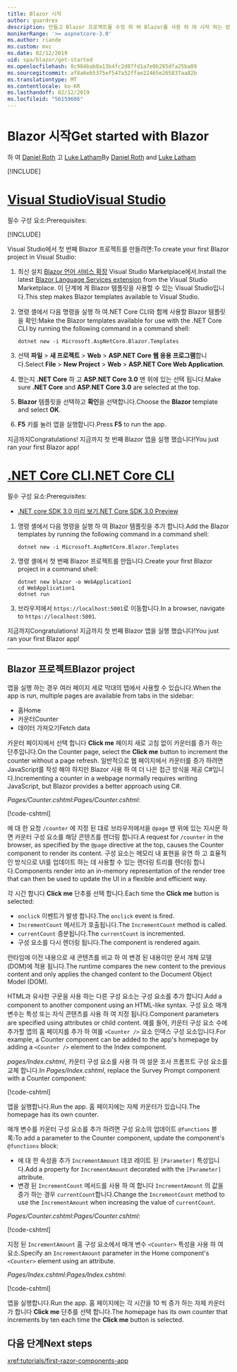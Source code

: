 ```yaml
---
title: Blazor 시작
author: guardrex
description: 만들고 Blazor 프로젝트를 수정 하 여 Blazor를 사용 하 여 시작 하는 방법에 알아봅니다.
monikerRange: '>= aspnetcore-3.0'
ms.author: riande
ms.custom: mvc
ms.date: 02/12/2019
uid: spa/blazor/get-started
ms.openlocfilehash: 8c984bab8a13b4fc2d87fd1a7e0b285dfa25ba09
ms.sourcegitcommit: af8a6eb5375ef547a52ffae22465e265837aa82b
ms.translationtype: MT
ms.contentlocale: ko-KR
ms.lasthandoff: 02/12/2019
ms.locfileid: "56159606"
---
```

# <a name="get-started-with-blazor"></a><span data-ttu-id="950d0-103">Blazor 시작</span><span class="sxs-lookup"><span data-stu-id="950d0-103">Get started with Blazor</span></span>

<span data-ttu-id="950d0-104">하 여 [Daniel Roth](https://github.com/danroth27) 고 [Luke Latham](https://github.com/guardrex)</span><span class="sxs-lookup"><span data-stu-id="950d0-104">By [Daniel Roth](https://github.com/danroth27) and [Luke Latham](https://github.com/guardrex)</span></span>

[!INCLUDE[](~/includes/razor-components-preview-notice.md)]

# <a name="visual-studiotabvisual-studio"></a>[<span data-ttu-id="950d0-105">Visual Studio</span><span class="sxs-lookup"><span data-stu-id="950d0-105">Visual Studio</span></span>](#tab/visual-studio)

<span data-ttu-id="950d0-106">필수 구성 요소:</span><span class="sxs-lookup"><span data-stu-id="950d0-106">Prerequisites:</span></span>

[!INCLUDE[](~/includes/net-core-prereqs-vs-3.0.md)]

<span data-ttu-id="950d0-107">Visual Studio에서 첫 번째 Blazor 프로젝트를 만들려면:</span><span class="sxs-lookup"><span data-stu-id="950d0-107">To create your first Blazor project in Visual Studio:</span></span>

1. <span data-ttu-id="950d0-108">최신 설치 [Blazor 언어 서비스 확장](https://go.microsoft.com/fwlink/?linkid=870389) Visual Studio Marketplace에서.</span><span class="sxs-lookup"><span data-stu-id="950d0-108">Install the latest [Blazor Language Services extension](https://go.microsoft.com/fwlink/?linkid=870389) from the Visual Studio Marketplace.</span></span> <span data-ttu-id="950d0-109">이 단계에 게 Blazor 템플릿을 사용할 수 있는 Visual Studio입니다.</span><span class="sxs-lookup"><span data-stu-id="950d0-109">This step makes Blazor templates available to Visual Studio.</span></span>
1. <span data-ttu-id="950d0-110">명령 셸에서 다음 명령을 실행 하 여.NET Core CLI와 함께 사용할 Blazor 템플릿을 확인:</span><span class="sxs-lookup"><span data-stu-id="950d0-110">Make the Blazor templates available for use with the .NET Core CLI by running the following command in a command shell:</span></span>

   ```console
   dotnet new -i Microsoft.AspNetCore.Blazor.Templates
   ```

1. <span data-ttu-id="950d0-111">선택 **파일** > **새 프로젝트** > **Web** > **ASP.NET Core 웹 응용 프로그램**합니다.</span><span class="sxs-lookup"><span data-stu-id="950d0-111">Select **File** > **New Project** > **Web** > **ASP.NET Core Web Application**.</span></span>
1. <span data-ttu-id="950d0-112">했는지 **.NET Core** 하 고 **ASP.NET Core 3.0** 맨 위에 있는 선택 됩니다.</span><span class="sxs-lookup"><span data-stu-id="950d0-112">Make sure **.NET Core** and **ASP.NET Core 3.0** are selected at the top.</span></span>
1. <span data-ttu-id="950d0-113">**Blazor** 템플릿을 선택하고 **확인**을 선택합니다.</span><span class="sxs-lookup"><span data-stu-id="950d0-113">Choose the **Blazor** template and select **OK**.</span></span>
1. <span data-ttu-id="950d0-114">**F5** 키를 눌러 앱을 실행합니다.</span><span class="sxs-lookup"><span data-stu-id="950d0-114">Press **F5** to run the app.</span></span>

<span data-ttu-id="950d0-115">지금까지</span><span class="sxs-lookup"><span data-stu-id="950d0-115">Congratulations!</span></span> <span data-ttu-id="950d0-116">지금까지 첫 번째 Blazor 앱을 실행 했습니다!</span><span class="sxs-lookup"><span data-stu-id="950d0-116">You just ran your first Blazor app!</span></span>

<!--

# [Visual Studio Code](#tab/visual-studio-code)

Prerequisites:

[!INCLUDE[](~/includes/net-core-prereqs-vsc-3.0.md)]

To create your first Blazor project in Visual Studio Code:

1. Execute the following command in a command shell:

   ```console
   dotnet new blazor -o WebApplication1
   ```

1. Open the *WebApplication1* folder in Visual Studio Code.

1. Visual Studio code offers to create assets to build and debug the app, which includes the *tasks.json* and *launch.json* files. Select **Yes** to add the assets.

1. Execute the app using the Visual Studio Code debugger.

1. In a browser, navigate to `https://localhost:5001`.

Congratulations! You just ran your first Blazor app!

# [Visual Studio for Mac](#tab/visual-studio-mac)

.NET Core 3.0 will be supported with Visual Studio for Mac version 8.0 or later. Visual Studio for Mac version 8.0 Preview isn't available at this time.

Use the [.NET Core CLI version of this topic](xref:razor-components/get-started?tabs=netcore-cli) on macOS.

[!INCLUDE[](~/includes/net-core-prereqs-mac-3.0.md)]

To create your first project Blazor project in Visual Studio for Mac:

1. Select **File** > **New Solution** or **New Project**.
1. In the sidebar, select **.NET Core** > **App**.
1. Select **Blazor** and select **Next**.
1. The **Target Framework** defaults to **.NET Core 3.0**. Select **Next**.
1. In the **Project Name** field, enter `WebApplication1`. Select **Create**.
1. Select **Run** > **Run Without Debugging** to run the app *without the debugger*. Running with the debugger isn't supported at this time.

Congratulations! You just ran your first Blazor app!
-->

# <a name="net-core-clitabnetcore-cli"></a>[<span data-ttu-id="950d0-117">.NET Core CLI</span><span class="sxs-lookup"><span data-stu-id="950d0-117">.NET Core CLI</span></span>](#tab/netcore-cli/)

<span data-ttu-id="950d0-118">필수 구성 요소:</span><span class="sxs-lookup"><span data-stu-id="950d0-118">Prerequisites:</span></span>

* [<span data-ttu-id="950d0-119">.NET core SDK 3.0 미리 보기</span><span class="sxs-lookup"><span data-stu-id="950d0-119">.NET Core SDK 3.0 Preview</span></span>](https://dotnet.microsoft.com/download/dotnet-core/3.0)

1. <span data-ttu-id="950d0-120">명령 셸에서 다음 명령을 실행 하 여 Blazor 템플릿을 추가 합니다.</span><span class="sxs-lookup"><span data-stu-id="950d0-120">Add the Blazor templates by running the following command in a command shell:</span></span>

   ```console
   dotnet new -i Microsoft.AspNetCore.Blazor.Templates
   ```

1. <span data-ttu-id="950d0-121">명령 셸에서 첫 번째 Blazor 프로젝트를 만듭니다.</span><span class="sxs-lookup"><span data-stu-id="950d0-121">Create your first Blazor project in a command shell:</span></span>

   ```console
   dotnet new blazor -o WebApplication1
   cd WebApplication1
   dotnet run
   ```

1. <span data-ttu-id="950d0-122">브라우저에서 `https://localhost:5001`로 이동합니다.</span><span class="sxs-lookup"><span data-stu-id="950d0-122">In a browser, navigate to `https://localhost:5001`.</span></span>

<span data-ttu-id="950d0-123">지금까지</span><span class="sxs-lookup"><span data-stu-id="950d0-123">Congratulations!</span></span> <span data-ttu-id="950d0-124">지금까지 첫 번째 Blazor 앱을 실행 했습니다!</span><span class="sxs-lookup"><span data-stu-id="950d0-124">You just ran your first Blazor app!</span></span>

---

## <a name="blazor-project"></a><span data-ttu-id="950d0-125">Blazor 프로젝트</span><span class="sxs-lookup"><span data-stu-id="950d0-125">Blazor project</span></span>

<span data-ttu-id="950d0-126">앱을 실행 하는 경우 여러 페이지 세로 막대의 탭에서 사용할 수 있습니다.</span><span class="sxs-lookup"><span data-stu-id="950d0-126">When the app is run, multiple pages are available from tabs in the sidebar:</span></span>

* <span data-ttu-id="950d0-127">홈</span><span class="sxs-lookup"><span data-stu-id="950d0-127">Home</span></span>
* <span data-ttu-id="950d0-128">카운터</span><span class="sxs-lookup"><span data-stu-id="950d0-128">Counter</span></span>
* <span data-ttu-id="950d0-129">데이터 가져오기</span><span class="sxs-lookup"><span data-stu-id="950d0-129">Fetch data</span></span>

<span data-ttu-id="950d0-130">카운터 페이지에서 선택 합니다 **Click me** 페이지 새로 고침 없이 카운터를 증가 하는 단추입니다.</span><span class="sxs-lookup"><span data-stu-id="950d0-130">On the Counter page, select the **Click me** button to increment the counter without a page refresh.</span></span> <span data-ttu-id="950d0-131">일반적으로 웹 페이지에서 카운터를 증가 하려면 JavaScript를 작성 해야 하지만 Blazor 사용 하 여 더 나은 접근 방식을 제공 C#입니다.</span><span class="sxs-lookup"><span data-stu-id="950d0-131">Incrementing a counter in a webpage normally requires writing JavaScript, but Blazor provides a better approach using C#.</span></span>

<span data-ttu-id="950d0-132">*Pages/Counter.cshtml*:</span><span class="sxs-lookup"><span data-stu-id="950d0-132">*Pages/Counter.cshtml*:</span></span>

[!code-cshtml[](get-started/samples_snapshot/3.x/Counter1.cshtml)]

<span data-ttu-id="950d0-133">에 대 한 요청 `/counter` 에 지정 된 대로 브라우저에서을 `@page` 맨 위에 있는 지시문 하면 카운터 구성 요소를 해당 콘텐츠를 렌더링 합니다.</span><span class="sxs-lookup"><span data-stu-id="950d0-133">A request for `/counter` in the browser, as specified by the `@page` directive at the top, causes the Counter component to render its content.</span></span> <span data-ttu-id="950d0-134">구성 요소는 메모리 내 표현을 유연 하 고 효율적인 방식으로 UI를 업데이트 하는 데 사용할 수 있는 렌더링 트리를 렌더링 합니다.</span><span class="sxs-lookup"><span data-stu-id="950d0-134">Components render into an in-memory representation of the render tree that can then be used to update the UI in a flexible and efficient way.</span></span>

<span data-ttu-id="950d0-135">각 시간 합니다 **Click me** 단추를 선택 합니다.</span><span class="sxs-lookup"><span data-stu-id="950d0-135">Each time the **Click me** button is selected:</span></span>

* <span data-ttu-id="950d0-136">`onclick` 이벤트가 발생 합니다.</span><span class="sxs-lookup"><span data-stu-id="950d0-136">The `onclick` event is fired.</span></span>
* <span data-ttu-id="950d0-137">`IncrementCount` 메서드가 호출됩니다.</span><span class="sxs-lookup"><span data-stu-id="950d0-137">The `IncrementCount` method is called.</span></span>
* <span data-ttu-id="950d0-138">`currentCount` 증분됩니다.</span><span class="sxs-lookup"><span data-stu-id="950d0-138">The `currentCount` is incremented.</span></span>
* <span data-ttu-id="950d0-139">구성 요소를 다시 렌더링 됩니다.</span><span class="sxs-lookup"><span data-stu-id="950d0-139">The component is rendered again.</span></span>

<span data-ttu-id="950d0-140">런타임에 이전 내용으로 새 콘텐츠를 비교 하 여 변경 된 내용이만 문서 개체 모델 (DOM)에 적용 됩니다.</span><span class="sxs-lookup"><span data-stu-id="950d0-140">The runtime compares the new content to the previous content and only applies the changed content to the Document Object Model (DOM).</span></span>

<span data-ttu-id="950d0-141">HTML과 유사한 구문을 사용 하는 다른 구성 요소는 구성 요소를 추가 합니다.</span><span class="sxs-lookup"><span data-stu-id="950d0-141">Add a component to another component using an HTML-like syntax.</span></span> <span data-ttu-id="950d0-142">구성 요소 매개 변수는 특성 또는 자식 콘텐츠를 사용 하 여 지정 됩니다.</span><span class="sxs-lookup"><span data-stu-id="950d0-142">Component parameters are specified using attributes or child content.</span></span> <span data-ttu-id="950d0-143">예를 들어, 카운터 구성 요소 수에 추가할 앱의 홈 페이지를 추가 하 여를 `<Counter />` 요소 인덱스 구성 요소입니다.</span><span class="sxs-lookup"><span data-stu-id="950d0-143">For example, a Counter component can be added to the app's homepage by adding a `<Counter />` element to the Index component.</span></span>

<span data-ttu-id="950d0-144">*pages/Index.cshtml*, 카운터 구성 요소를 사용 하 여 설문 조사 프롬프트 구성 요소를 교체 합니다.</span><span class="sxs-lookup"><span data-stu-id="950d0-144">In *Pages/Index.cshtml*, replace the Survey Prompt component with a Counter component:</span></span>

[!code-cshtml[](get-started/samples_snapshot/3.x/Index1.cshtml?highlight=7)]

<span data-ttu-id="950d0-145">앱을 실행합니다.</span><span class="sxs-lookup"><span data-stu-id="950d0-145">Run the app.</span></span> <span data-ttu-id="950d0-146">홈 페이지에는 자체 카운터가 있습니다.</span><span class="sxs-lookup"><span data-stu-id="950d0-146">The homepage has its own counter.</span></span>

<span data-ttu-id="950d0-147">매개 변수를 카운터 구성 요소를 추가 하려면 구성 요소의 업데이트 `@functions` 블록:</span><span class="sxs-lookup"><span data-stu-id="950d0-147">To add a parameter to the Counter component, update the component's `@functions` block:</span></span>

* <span data-ttu-id="950d0-148">에 대 한 속성을 추가 `IncrementAmount` 데코 레이트 된 `[Parameter]` 특성입니다.</span><span class="sxs-lookup"><span data-stu-id="950d0-148">Add a property for `IncrementAmount` decorated with the `[Parameter]` attribute.</span></span>
* <span data-ttu-id="950d0-149">변경 된 `IncrementCount` 메서드를 사용 하 여 합니다 `IncrementAmount` 의 값을 증가 하는 경우 `currentCount`합니다.</span><span class="sxs-lookup"><span data-stu-id="950d0-149">Change the `IncrementCount` method to use the `IncrementAmount` when increasing the value of `currentCount`.</span></span>

<span data-ttu-id="950d0-150">*Pages/Counter.cshtml*:</span><span class="sxs-lookup"><span data-stu-id="950d0-150">*Pages/Counter.cshtml*:</span></span>

[!code-cshtml[](get-started/samples_snapshot/3.x/Counter2.cshtml?highlight=4,8)]

<span data-ttu-id="950d0-151">지정 된 `IncrementAmount` 홈 구성 요소에서 매개 변수 `<Counter>` 특성을 사용 하 여 요소.</span><span class="sxs-lookup"><span data-stu-id="950d0-151">Specify an `IncrementAmount` parameter in the Home component's `<Counter>` element using an attribute.</span></span>

<span data-ttu-id="950d0-152">*Pages/Index.cshtml*:</span><span class="sxs-lookup"><span data-stu-id="950d0-152">*Pages/Index.cshtml*:</span></span>

[!code-cshtml[](get-started/samples_snapshot/3.x/Index2.cshtml)]

<span data-ttu-id="950d0-153">앱을 실행합니다.</span><span class="sxs-lookup"><span data-stu-id="950d0-153">Run the app.</span></span> <span data-ttu-id="950d0-154">홈 페이지에는 각 시간을 10 씩 증가 하는 자체 카운터가 합니다 **Click me** 단추를 선택 합니다.</span><span class="sxs-lookup"><span data-stu-id="950d0-154">The homepage has its own counter that increments by ten each time the **Click me** button is selected.</span></span>

## <a name="next-steps"></a><span data-ttu-id="950d0-155">다음 단계</span><span class="sxs-lookup"><span data-stu-id="950d0-155">Next steps</span></span>

<xref:tutorials/first-razor-components-app>
